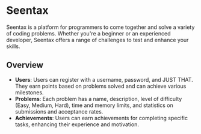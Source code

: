 # Seentax

Seentax is a platform for programmers to come together and solve a variety of coding problems. Whether you're a beginner or an experienced developer, Seentax offers a range of challenges to test and enhance your skills.

## Overview

- **Users**: Users can register with a username, password, and JUST THAT. They earn points based on problems solved and can achieve various milestones.
- **Problems**: Each problem has a name, description, level of difficulty (Easy, Medium, Hard), time and memory limits, and statistics on submissions and acceptance rates.
- **Achievements**: Users can earn achievements for completing specific tasks, enhancing their experience and motivation.
